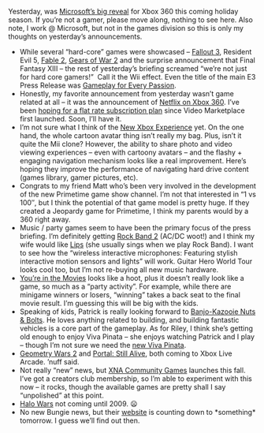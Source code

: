 Yesterday, was [Microsoft’s big
reveal](http://www.xbox.com/en-US/community/events/e32008/) for Xbox 360
this coming holiday season. If you’re not a gamer, please move along,
nothing to see here. Also note, I work @ Microsoft, but not in the games
division so this is only my thoughts on yesterday’s announcements.

-   While several “hard-core” games were showcased – [Fallout
    3](http://www.xbox.com/games/fallout3/), Resident Evil 5, [Fable
    2](http://www.xbox.com/games/fable2/), [Gears of War
    2](http://www.xbox.com/games/gearsofwar2/) and the surprise
    announcement that Final Fantasy XIII – the rest of yesterday’s
    briefing screamed “we’re not just for hard core gamers!”  Call it
    the Wii effect. Even the title of the main E3 Press Release was
    [Gameplay for Every
    Passion](http://www.xbox.com/en-US/community/events/e32008/articles/0714-gamesall.htm).
-   Honestly, my favorite announcement from yesterday wasn’t game
    related at all – it was the announcement of [Netflix on Xbox
    360](http://www.xbox.com/en-US/community/events/e32008/articles/0714-netflixteamup.htm).
    I’ve been [hoping for a flat rate subscription
    plan](http://devhawk.net/2006/11/23/hawkeye-on-xbl-video-marketplace/)
    since Video Marketplace first launched. Soon, I’ll have it.
-   I’m not sure what I think of the [New Xbox
    Experience](http://www.xbox.com/NR/rdonlyres/BE004694-EDED-4077-BD82-6AD23014821F/0/vidNXEe30801LLHi.asx)
    yet. On the one hand, the whole cartoon avatar thing isn’t really my
    bag. Plus, isn’t it quite the Mii clone? However, the ability to
    share photo and video viewing experiences – even with cartoony
    avatars – and the flashy + engaging navigation mechanism looks like
    a real improvement. Here’s hoping they improve the performance of
    navigating hard drive content (games library, gamer pictures, etc).
-   Congrats to my friend Matt who’s been very involved in the
    development of the new Primetime game show channel. I’m not that
    interested in “1 vs 100″, but I think the potential of that game
    model is pretty huge. If they created a Jeopardy game for Primetime,
    I think my parents would by a 360 right away.
-   Music / party games seem to have been the primary focus of the press
    briefing. I’m definitely getting [Rock Band
    2](http://www.xbox.com/games/rockband2/) (AC/DC woot!) and I think
    my wife would like [Lips](http://www.xbox.com/games/lips/) (she
    usually sings when we play Rock Band). I want to see how the
    “wireless interactive microphones: Featuring stylish interactive
    motion sensors and lights” will work. Guitar Hero World Tour looks
    cool too, but I’m not re-buying all new music hardware.
-   [You’re in the Movies](http://www.xbox.com/games/yitm/) looks like a
    hoot, plus it doesn’t really look like a game, so much as a “party
    activity”. For example, while there are minigame winners or losers,
    “winning” takes a back seat to the final movie result. I’m guessing
    this will be big with the kids.
-   Speaking of kids, Patrick is really looking forward to
    [Banjo-Kazooie Nuts &
    Bolts](http://www.xbox.com/games/bknutsandbolts/). He loves anything
    related to building, and building fantastic vehicles is a core part
    of the gameplay. As for Riley, I think she’s getting old enough to
    enjoy Viva Pinata – she enjoys watching Patrick and I play – though
    I’m not sure we need the [new Viva
    Pinata](http://www.xbox.com/games/vptip/).
-   [Geometry Wars
    2](http://www.xbox.com/games/geowarsre2xboxlivearcade/) and [Portal:
    Still Alive](http://www.xbox.com/games/portalxboxlivearcade/), both
    coming to Xbox Live Arcade. ’nuff said.
-   Not really “new” news, but [XNA Community
    Games](http://catalog.xna.com/gamescatalog.aspx) launches this fall.
    I’ve got a creators club membership, so I’m able to experiment with
    this now – it rocks, though the available games are pretty shall I
    say “unpolished” at this point.
-   [Halo Wars](http://www.xbox.com/games/halowars/) not coming until     2009. :frowning:
-   No new Bungie news, but their
    [website](http://www.bungie.net/defaultsi.aspx) is counting down
    to \*something\* tomorrow. I guess we’ll find out then.
